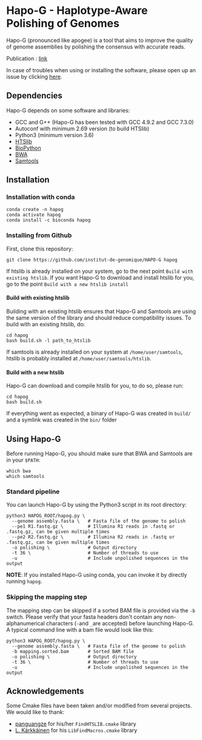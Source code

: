 # Hapo-G - Haplotype-Aware Polishing of Genomes

Hapo-G (pronounced like apogee) is a tool that aims to improve the quality of genome assemblies by polishing the consensus with accurate reads.

Publication : [link](https://academic.oup.com/nargab/article/3/2/lqab034/6262629 "Hapo-G publication")

In case of troubles when using or installing the software, please open up an issue by clicking [here](https://github.com/institut-de-genomique/Hapo-G/issues/new "Github issue page").


## Dependencies

Hapo-G depends on some software and libraries:
- GCC and G++ (Hapo-G has been tested with GCC 4.9.2 and GCC 7.3.0)
- Autoconf with minimum 2.69 version (to build HTSlib)
- Python3 (minimum version 3.6)
- [HTSlib](https://github.com/samtools/htslib "HTSlib github")
- [BioPython](https://biopython.org/wiki/Download "BioPython")
- [BWA](https://github.com/lh3/bwa "BWA")
- [Samtools](https://github.com/samtools/samtools "Samtools")


## Installation
### Installation with conda
```
conda create -n hapog
conda activate hapog
conda install -c bioconda hapog
```

### Installing from Github
First, clone this repository:
```
git clone https://github.com/institut-de-genomique/HAPO-G hapog
```

If htslib is already installed on your system, go to the next point `Build with existing htslib`. If you want Hapo-G to download and install htslib for you, go to the point `Build with a new htslib install`

#### Build with existing htslib
Building with an existing htslib ensures that Hapo-G and Samtools are using the same version of the library and should reduce compatibility issues. To build with an existing htslib, do:
```
cd hapog
bash build.sh -l path_to_htslib
```
If samtools is already installed on your system at `/home/user/samtools`, htslib is probably installed at `/home/user/samtools/htslib`.

#### Build with a new htslib
Hapo-G can download and compile htslib for you, to do so, please run:
```
cd hapog
bash build.sh
```

If everything went as expected, a binary of Hapo-G was created in `build/` and a symlink was created in the `bin/` folder


## Using Hapo-G
Before running Hapo-G, you should make sure that BWA and Samtools are in your `$PATH`:
```
which bwa
which samtools
```

### Standard pipeline
You can launch Hapo-G by using the Python3 script in its root directory:
```
python3 HAPOG_ROOT/hapog.py \
  --genome assembly.fasta \   # Fasta file of the genome to polish
  --pe1 R1.fastq.gz \         # Illumina R1 reads in .fastq or .fastq.gz, can be given multiple times
  --pe2 R2.fastq.gz \         # Illumina R2 reads in .fastq or .fastq.gz, can be given multiple times
  -o polishing \              # Output directory
  -t 36 \                     # Number of threads to use
  -u                          # Include unpolished sequences in the output
```

**NOTE**: If you installed Hapo-G using conda, you can invoke it by directly running `hapog`.

### Skipping the mapping step
The mapping step can be skipped if a sorted BAM file is provided via the `-b` switch. Please verify that your fasta headers don't contain any non-alphanumerical characters (`-`and `_`are accepted) before launching Hapo-G.
A typical command line with a bam file would look like this:
```
python3 HAPOG_ROOT/hapog.py \
  --genome assembly.fasta \   # Fasta file of the genome to polish
  -b mapping.sorted.bam       # Sorted BAM file
  -o polishing \              # Output directory
  -t 36 \                     # Number of threads to use
  -u                          # Include unpolished sequences in the output
```

## Acknowledgements
Some Cmake files have been taken and/or modified from several projects. We would like to thank:
- [panguangze](https://delta.cs.cityu.edu.hk/gzpan2) for his/her `FindHTSLIB.cmake` library
- [L. Kärkkäinen](https://github.com/Tronic) for his `LibFindMacros.cmake` library
